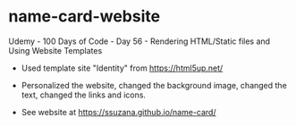 # name-card-website 
Udemy - 100 Days of Code - Day 56 - Rendering HTML/Static files and Using Website Templates

 - Used template site "Identity" from https://html5up.net/
 
 - Personalized the website, changed the background image, changed the text, changed the links and icons.
 
 - See website at https://ssuzana.github.io/name-card/
